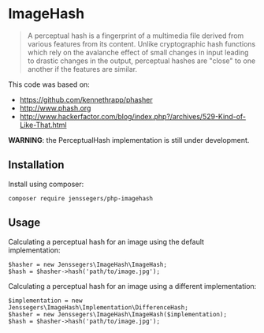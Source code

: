ImageHash
=========

> A perceptual hash is a fingerprint of a multimedia file derived from various features from its content. Unlike cryptographic hash functions which rely on the avalanche effect of small changes in input leading to drastic changes in the output, perceptual hashes are "close" to one another if the features are similar.

This code was based on:
 - https://github.com/kennethrapp/phasher
 - http://www.phash.org
 - http://www.hackerfactor.com/blog/index.php?/archives/529-Kind-of-Like-That.html

**WARNING**: the PerceptualHash implementation is still under development.

Installation
------------

Install using composer:

	composer require jenssegers/php-imagehash

Usage
-----

Calculating a perceptual hash for an image using the default implementation:

	$hasher = new Jenssegers\ImageHash\ImageHash;
	$hash = $hasher->hash('path/to/image.jpg');

Calculating a perceptual hash for an image using a different implementation:

	$implementation = new Jenssegers\ImageHash\Implementation\DifferenceHash;
	$hasher = new Jenssegers\ImageHash\ImageHash($implementation);
	$hash = $hasher->hash('path/to/image.jpg');
